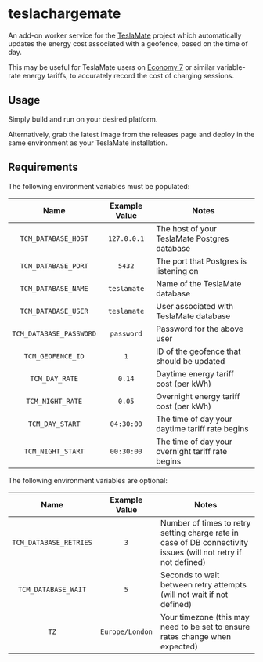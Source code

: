 # teslachargemate
An add-on worker service for the [TeslaMate](https://github.com/adriankumpf/teslamate) project which automatically updates the energy cost associated with a geofence, based on the time of day.

This may be useful for TeslaMate users on [Economy 7](https://en.wikipedia.org/wiki/Economy_7) or similar variable-rate energy tariffs, to accurately record the cost of charging sessions.

## Usage

Simply build and run on your desired platform.

Alternatively, grab the latest image from the releases page and deploy in the same environment as your TeslaMate installation.

## Requirements

The following environment variables must be populated:

| Name                     | Example Value       | Notes                                             |
|:------------------------:|:-------------------:|---------------------------------------------------|
| `TCM_DATABASE_HOST`      | `127.0.0.1`         | The host of your TeslaMate Postgres database      |
| `TCM_DATABASE_PORT`      | `5432`              | The port that Postgres is listening on            |
| `TCM_DATABASE_NAME`      | `teslamate`         | Name of the TeslaMate database                    |
| `TCM_DATABASE_USER`      | `teslamate`         | User associated with TeslaMate database           |
| `TCM_DATABASE_PASSWORD`  | `password`          | Password for the above user                       |
| `TCM_GEOFENCE_ID`        | `1`                 | ID of the geofence that should be updated         |
| `TCM_DAY_RATE`           | `0.14`              | Daytime energy tariff cost (per kWh)              |
| `TCM_NIGHT_RATE`         | `0.05`              | Overnight energy tariff cost (per kWh)            |
| `TCM_DAY_START`          | `04:30:00`          | The time of day your daytime tariff rate begins   |
| `TCM_NIGHT_START`        | `00:30:00`          | The time of day your overnight tariff rate begins |

The following environment variables are optional:

| Name                     | Example Value       | Notes                                                                                                          |
|:------------------------:|:-------------------:|----------------------------------------------------------------------------------------------------------------|
| `TCM_DATABASE_RETRIES`   | `3`                 | Number of times to retry setting charge rate in case of DB connectivity issues (will not retry if not defined) |
| `TCM_DATABASE_WAIT`      | `5`                 | Seconds to wait between retry attempts (will not wait if not defined)                                          |
| `TZ`                     | `Europe/London`     | Your timezone (this may need to be set to ensure rates change when expected)                                   |
